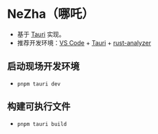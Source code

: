 # NeZha（哪吒）

- 基于  [Tauri](https://tauri.app/) 实现。
- 推荐开发环境：[VS Code](https://code.visualstudio.com/) + [Tauri](https://marketplace.visualstudio.com/items?itemName=tauri-apps.tauri-vscode) + [rust-analyzer](https://marketplace.visualstudio.com/items?itemName=rust-lang.rust-analyzer)

## 启动现场开发环境

- `pnpm tauri dev`

## 构建可执行文件

- `pnpm tauri build`
